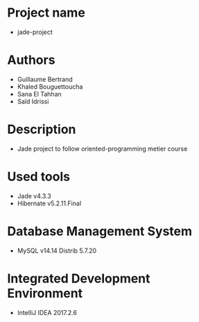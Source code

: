 # Project name
- jade-project

# Authors
- Guillaume Bertrand
- Khaled Bouguettoucha
- Sana El Tahhan 
- Saïd Idrissi

# Description
- Jade project to follow oriented-programming metier course

# Used tools
- Jade v4.3.3
- Hibernate v5.2.11.Final

# Database Management System
- MySQL v14.14 Distrib 5.7.20

# Integrated Development Environment
- IntelliJ IDEA 2017.2.6
